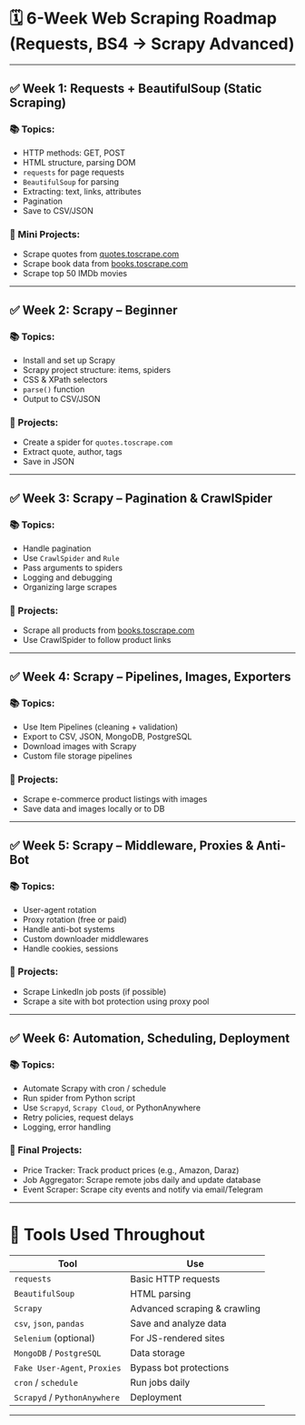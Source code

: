 # 🗓️ **6-Week Web Scraping Roadmap (Requests, BS4 → Scrapy Advanced)**

---

## ✅ **Week 1: Requests + BeautifulSoup (Static Scraping)**

### 📚 Topics:

* HTTP methods: GET, POST
* HTML structure, parsing DOM
* `requests` for page requests
* `BeautifulSoup` for parsing
* Extracting: text, links, attributes
* Pagination
* Save to CSV/JSON

### 🧪 Mini Projects:

* Scrape quotes from [quotes.toscrape.com](http://quotes.toscrape.com)
* Scrape book data from [books.toscrape.com](https://books.toscrape.com)
* Scrape top 50 IMDb movies

---

## ✅ **Week 2: Scrapy – Beginner**

### 📚 Topics:

* Install and set up Scrapy
* Scrapy project structure: items, spiders
* CSS & XPath selectors
* `parse()` function
* Output to CSV/JSON

### 🧪 Projects:

* Create a spider for `quotes.toscrape.com`
* Extract quote, author, tags
* Save in JSON

---

## ✅ **Week 3: Scrapy – Pagination & CrawlSpider**

### 📚 Topics:

* Handle pagination
* Use `CrawlSpider` and `Rule`
* Pass arguments to spiders
* Logging and debugging
* Organizing large scrapes

### 🧪 Projects:

* Scrape all products from [books.toscrape.com](https://books.toscrape.com)
* Use CrawlSpider to follow product links

---

## ✅ **Week 4: Scrapy – Pipelines, Images, Exporters**

### 📚 Topics:

* Use Item Pipelines (cleaning + validation)
* Export to CSV, JSON, MongoDB, PostgreSQL
* Download images with Scrapy
* Custom file storage pipelines

### 🧪 Projects:

* Scrape e-commerce product listings with images
* Save data and images locally or to DB

---

## ✅ **Week 5: Scrapy – Middleware, Proxies & Anti-Bot**

### 📚 Topics:

* User-agent rotation
* Proxy rotation (free or paid)
* Handle anti-bot systems
* Custom downloader middlewares
* Handle cookies, sessions

### 🧪 Projects:

* Scrape LinkedIn job posts (if possible)
* Scrape a site with bot protection using proxy pool

---

## ✅ **Week 6: Automation, Scheduling, Deployment**

### 📚 Topics:

* Automate Scrapy with cron / schedule
* Run spider from Python script
* Use `Scrapyd`, `Scrapy Cloud`, or PythonAnywhere
* Retry policies, request delays
* Logging, error handling

### 🧪 Final Projects:

* Price Tracker: Track product prices (e.g., Amazon, Daraz)
* Job Aggregator: Scrape remote jobs daily and update database
* Event Scraper: Scrape city events and notify via email/Telegram

---

# 🧰 Tools Used Throughout

| Tool                         | Use                          |
| ---------------------------- | ---------------------------- |
| `requests`                   | Basic HTTP requests          |
| `BeautifulSoup`              | HTML parsing                 |
| `Scrapy`                     | Advanced scraping & crawling |
| `csv`, `json`, `pandas`      | Save and analyze data        |
| `Selenium` (optional)        | For JS-rendered sites        |
| `MongoDB` / `PostgreSQL`     | Data storage                 |
| `Fake User-Agent`, `Proxies` | Bypass bot protections       |
| `cron` / `schedule`          | Run jobs daily               |
| `Scrapyd` / `PythonAnywhere` | Deployment                   |

---
